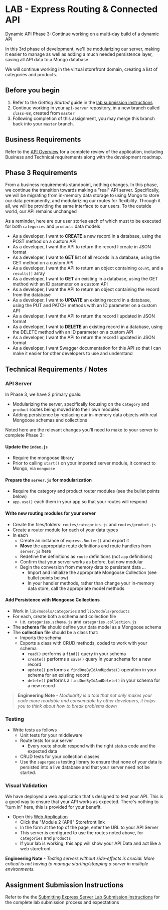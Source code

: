 # LAB - Express Routing & Connected API

Dynamic API Phase 3: Continue working on a multi-day build of a dynamic API

In this 3rd phase of development, we'll be modularizing our server, making it easier to manage as well as adding a much needed persistence layer, saving all API data to a Mongo database.

We will continue working in the virtual storefront domain, creating a list of categories and products.

## Before you begin

1. Refer to the *Getting Started* guide  in the [lab submission instructions](../../../reference/submission-instructions/labs/README.md)
1. Continue working in your `api-server` repository, in a new branch called `class-08`, created from `master`
1. Following completion of this assignment, you may merge this branch back into your `master` branch.

## Business Requirements

Refer to the [API Overview](../../apps-and-libraries/api-server/README.md) for a complete review of the application, including Business and Technical requirements along with the development roadmap.

## Phase 3 Requirements

From a business requirements standpoint, nothing changes. In this phase, we continue the transition towards making a "real" API server. Specifically, we will be migrating from in-memory data storage to using Mongo to store our data permanently, and modularizing our routes for flexibility. Through it all, we will be providing the same interface to our users. To the outside world, our API remains unchanged

As a reminder, here are our user stories each of which must to be executed for both `categories` and `products` data models

- As a developer, I want to **CREATE** a new record in a database, using the POST method on a custom API
- As a developer, I want the API to return the record I create in JSON format
- As a developer, I want to **GET** list of all records in a database, using the GET method on a custom API
- As a developer, I want the API to return an object containing `count`, and a `results[]` array
- As a developer, I want to **GET** an existing in a database, using the GET method with an ID parameter on a custom API
- As a developer, I want the API to return an object containing the record from the database
- As a developer, I want to **UPDATE** an existing record in a database, using the PUT and PATCH methods with an ID parameter on a custom API
- As a developer, I want the API to return the record I updated in JSON format
- As a developer, I want to **DELETE** an existing record in a database, using the DELETE method with an ID parameter on a custom API
- As a developer, I want the API to return the record I updated in JSON format
- As a developer, I want Swagger documentation for this API so that I can make it easier for other developers to use and understand

## Technical Requirements / Notes

### API Server

In Phase 3, we have 2 primary goals:

- Modularizing the server, specifically focusing on the `category` and `product` routes being moved into their own modules
- Adding persistence by replacing our in-memory data objects with real Mongoose schemas and collections

Noted here are the relevant changes you'll need to make to your server to complete Phase 3:

#### Update the `index.js`

- Require the mongoose library
- Prior to calling `start()` on your imported server module, it connect to Mongo, via `mongoose`

#### Prepare the `server.js` for modularization

- Require the category and product router modules (see the bullet points below)
- `app.use()` each them in your app so that your routes will respond

#### Write new routing modules for your server

- Create the files/folders: `routes/categories.js` and `routes/product.js`
- Create a router module for each of your data types
- In each
  - Create an instance of `express.Router()` and export it
  - **Move** the appropriate route definitions and route handlers from `server.js` here
  - Redefine the definitions as `route` definitions (not `app` definitions)
  - Confirm that your server works as before, but now modular
  - Begin the conversion from memory data to persistent data ...
    - Import and initialize the appropriate Mongoose Collection (see bullet points below)
    - In your handler methods, rather than change your in-memory data store, call the appropriate model methods

#### Add Persistence with Mongoose Collections

- Work in `lib/models/categories` and `lib/models/products`
- For each, create both a schema and collection file
  - i.e. `categories.schema.js` and `categories.collection.js`
- The **schema** file should define your data model as a Mongoose schema
- The **collection** file should be a class that:
  - Imports the schema
  - Exports a class with CRUD methods, coded to work with your schema
    - `read()` performs a `find()` query in your schema
    - `create()` performs a `save()` query in your schema for a new record
    - `update()` performs a `findOneByIdAndUpdate()` operation in your schema for an existing record
    - `delete()` performs a `findOneByIdAndDelete()` in your schema for a new record

> **Engineering Note** - *Modularity is a tool that not only makes your code more readable and consumable by other developers, it helps you to think about how to break problems down*

### Testing

- Write tests as follows
  - Unit tests for your middleware
  - Route tests for our server
    - Every route should respond with the right status code and the expected data
  - CRUD tests for your collection classes
  - Use the `supergoose` testing library to ensure that none of your data is persisted into a live database and that your server need not be started.

### Visual Validation

We have deployed a web application that's designed to test your API. This is a good way to ensure that your API works as expected. There's nothing to "turn in" here, this is provided for your benefit.

- Open this [Web Application](https://javascript-401.netlify.app/)
  - Click the "Module 2 (API)" Storefront link
  - In the form at the top of the page, enter the URL to your API Server
  - This server is configured to use the routes noted above, for `categories` and `products`
  - If your lab is working, this app will show your API Data and act like a web storefront

**Engineering Note** - *Testing servers without side-effects is crucial. More critical is not having to manage starting/stopping a server in multiple environments.*

## Assignment Submission Instructions

Refer to the the [Submitting Express Server Lab Submission Instructions](../../../reference/submission-instructions/labs/express-servers.md) for the complete lab submission process and expectations
